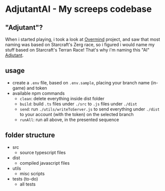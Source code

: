 # AdjutantAI - My screeps codebase

## "Adjutant"?
When i started playing, i took a look at [Overmind](https://github.com/bencbartlett/Overmind) project, and saw that most naming was based on Starcraft's Zerg race, so i figured i would name my stuff based on Starcraft's Terran Race! That's why i'm naming this "AI" [Adjutant](https://starcraft.fandom.com/wiki/Adjutant).

## usage

* create a `.env` file, based on `.env.sample`, placing your branch name (in-game) and token
* available npm commands
  * `clean`: delete everything inside dist folder
  * `build`: build `.ts` files under `./src` to `.js` files under `./dist`
  * `send`: run `./utils/writeToServer.js` to send everything under `./dist` to your account (with the token) on the selected branch
  * `runAll`: run all above, in the presented sequence

## folder structure

* src
  * source typescript files
* dist
  * compiled javascript files
* utils
  * misc scripts 
* tests (to-do)
  * all tests
